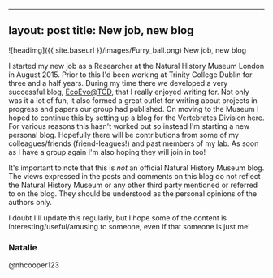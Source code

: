  ----
 layout: post
 title: New job, new blog
 ----
 
 ![headimg]({{ site.baseurl }}/images/Furry_ball.png)
 New job, new blog
 
 I started my new job as a Researcher at the Natural History Museum London in August 2015. Prior to this I'd been working at Trinity College Dublin for three and a half years. During my time there we developed a very successful blog, [EcoEvo@TCD](http://ecoevoblog.com), that I really enjoyed writing for. Not only was it a lot of fun, it also formed a great outlet for writing about projects in progress and papers our group had published. On moving to the Museum I hoped to continue this by setting up a blog for the Vertebrates Division here. For various reasons this hasn't worked out so instead I'm starting a new personal blog. Hopefully there will be contributions from some of my colleagues/friends (friend-leagues!) and past members of my lab. As soon as I have a group again I'm also hoping they will join in too!
 
 It's important to note that this is *not* an official Natural History Museum blog. The views expressed in the posts and comments on this blog do not reflect the Natural History Museum or any other third party mentioned or referred to on the blog. They should be understood as the personal opinions of the authors only.
 
 I doubt I'll update this regularly, but I hope some of the content is interesting/useful/amusing to someone, even if that someone is just me!
 
 ### Natalie 
 @nhcooper123